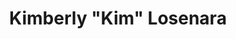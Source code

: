 ---
layout: side-module
title: "Kimberly \"Kim\" Losenara"
text: "Kimberly specializes in website designs, logo and identity branding, and beautiful handlettered type."
button: "Kimberly's Portfolio"
URL: "http://kmbrlygl.github.io"
image: "assets/images/team/kl.png"
---